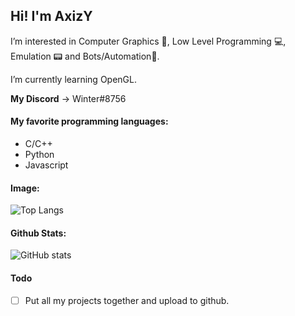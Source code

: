 ## Hi! I'm AxizY

I’m interested in Computer Graphics 🔺, Low Level Programming 💻, Emulation 📟 and Bots/Automation🤖.

I’m currently learning OpenGL.

**My Discord** -> Winter#8756

#### My favorite programming languages:
  - C/C++
  - Python
  - Javascript

#### Image:
![Top Langs](https://github-readme-stats.vercel.app/api/top-langs/?username=axizy&theme=cobalt)

#### Github Stats:
![GitHub stats](https://github-readme-stats.vercel.app/api?username=axizy&show_icons=true&layout=compact&theme=cobalt&hideborder=true)

#### Todo
  - [ ] Put all my projects together and upload to github.
